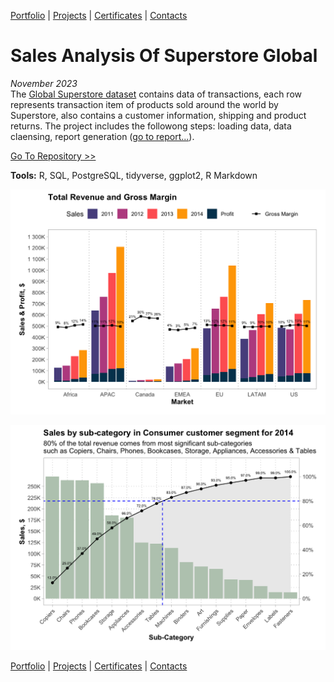 [Portfolio](https://github.com/daluchkin/data-analyst-portfolio) | [Projects](https://github.com/daluchkin/data-analyst-portfolio#my_projects) | [Certificates](https://github.com/daluchkin/data-analyst-portfolio#my_certificates) | [Contacts](https://github.com/daluchkin/data-analyst-portfolio#my_contacts)

# Sales Analysis Of Superstore Global
_November 2023_\
The [Global Superstore dataset](https://www.kaggle.com/datasets/shekpaul/global-superstore) contains data of transactions, each row represents transaction item of products sold around the world by Superstore, also contains a customer information, shipping and product returns. The project includes the followong steps: loading data, data claensing, report generation ([go to report...](https://daluchkin.github.io/superstore-global-sales-analysis/)).

[Go To Repository >>](https://github.com/daluchkin/superstore-global-sales-analysis)

__Tools:__ R, SQL, PostgreSQL, tidyverse, ggplot2, R Markdown

![alt text](https://github.com/daluchkin/superstore-global-sales-analysis/raw/main/img/img01.png?raw=true)

![alt text](https://github.com/daluchkin/superstore-global-sales-analysis/raw/main/img/img03.png?raw=true)

[Portfolio](https://github.com/daluchkin/data-analyst-portfolio) | [Projects](https://github.com/daluchkin/data-analyst-portfolio#my_projects) | [Certificates](https://github.com/daluchkin/data-analyst-portfolio#my_certificates) | [Contacts](https://github.com/daluchkin/data-analyst-portfolio#my_contacts)

